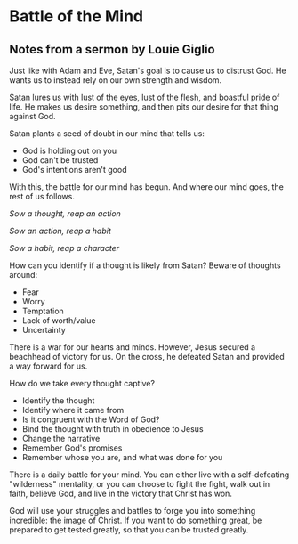 # Battle of the Mind
## Notes from a sermon by Louie Giglio

Just like with Adam and Eve, Satan's goal is to cause us to distrust God. He wants us to instead rely on our own strength and wisdom.

Satan lures us with lust of the eyes, lust of the flesh, and boastful pride of life. He makes us desire something, and then pits our desire for that thing against God. 

Satan plants a seed of doubt in our mind that tells us:
  - God is holding out on you
  - God can't be trusted
  - God's intentions aren't good 

With this, the battle for our mind has begun. And where our mind goes, the rest of us follows.

_Sow a thought, reap an action_

_Sow an action, reap a habit_

_Sow a habit, reap a character_

How can you identify if a thought is likely from Satan? Beware of thoughts around:
- Fear
- Worry
- Temptation
- Lack of worth/value
- Uncertainty 

There is a war for our hearts and minds. However, Jesus secured a beachhead of victory for us. On the cross, he defeated Satan and provided a way forward for us. 

How do we take every thought captive? 
- Identify the thought 
- Identify where it came from 
- Is it congruent with the Word of God? 
- Bind the thought with truth in obedience to Jesus 
- Change the narrative 
- Remember God's promises 
- Remember whose you are, and what was done for you 

There is a daily battle for your mind. You can either live with a self-defeating "wilderness" mentality, or you can choose to fight the fight, walk out in faith, believe God, and live in the victory that Christ has won.

God will use your struggles and battles to forge you into something incredible: the image of Christ.
If you want to do something great, be prepared to get tested greatly, so that you can be trusted greatly.
